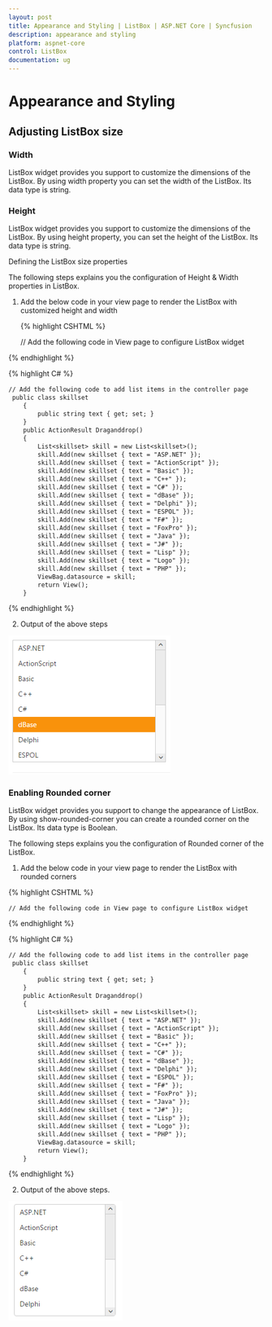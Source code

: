 ```yaml
---
layout: post
title: Appearance and Styling | ListBox | ASP.NET Core | Syncfusion
description: appearance and styling
platform: aspnet-core
control: ListBox
documentation: ug
---
```


# Appearance and Styling

## Adjusting ListBox size

### Width

ListBox widget provides you support to customize the dimensions of the ListBox. By using width property you can set the width of the ListBox. Its data type is string.

### Height

ListBox widget provides you support to customize the dimensions of the ListBox. By using height property, you can set the height of the ListBox. Its data type is string.

Defining the ListBox size properties

The following steps explains you the configuration of Height & Width properties in ListBox.

1. Add the below code in your view page to render the ListBox with customized height and width

   {% highlight CSHTML %}
   
	// Add the following code in View page to configure ListBox widget

<ej-list-box id="listboxsample" datasource="ViewBag.datasource" height="240" width="302">
    <e-list-box-fields id="empid" text="text"/>
</ej-list-box>  

{% endhighlight %}
   
   
  {% highlight C# %}
		
	// Add the following code to add list items in the controller page  
	 public class skillset
        {
            public string text { get; set; }
        }
        public ActionResult Draganddrop()
        {
            List<skillset> skill = new List<skillset>();
            skill.Add(new skillset { text = "ASP.NET" });
            skill.Add(new skillset { text = "ActionScript" });
            skill.Add(new skillset { text = "Basic" });
            skill.Add(new skillset { text = "C++" });
            skill.Add(new skillset { text = "C#" });
            skill.Add(new skillset { text = "dBase" });
            skill.Add(new skillset { text = "Delphi" });
            skill.Add(new skillset { text = "ESPOL" });
            skill.Add(new skillset { text = "F#" });
            skill.Add(new skillset { text = "FoxPro" });
            skill.Add(new skillset { text = "Java" });
            skill.Add(new skillset { text = "J#" });
            skill.Add(new skillset { text = "Lisp" });
            skill.Add(new skillset { text = "Logo" });
            skill.Add(new skillset { text = "PHP" });
            ViewBag.datasource = skill;
            return View();
        }

{% endhighlight %}


2. Output of the above steps


![](Appearance-and-Styling_images/Appearance-and-Styling_img1.png)



### Enabling Rounded corner

ListBox widget provides you support to change the appearance of ListBox. By using show-rounded-corner you can create a rounded corner on the ListBox. Its data type is Boolean.

The following steps explains you the configuration of Rounded corner of the ListBox.

1. Add the below code in your view page to render the ListBox with rounded corners


 {% highlight CSHTML %}
   
	// Add the following code in View page to configure ListBox widget
    
<ej-list-box id="listboxsample" datasource="ViewBag.datasource" show-rounded-corner="true">
    <e-list-box-fields id="empid" text="text"/>
</ej-list-box>  

		
{% endhighlight %}
   
		
  {% highlight C# %}
		
	// Add the following code to add list items in the controller page  
	 public class skillset
        {
            public string text { get; set; }
        }
        public ActionResult Draganddrop()
        {
            List<skillset> skill = new List<skillset>();
            skill.Add(new skillset { text = "ASP.NET" });
            skill.Add(new skillset { text = "ActionScript" });
            skill.Add(new skillset { text = "Basic" });
            skill.Add(new skillset { text = "C++" });
            skill.Add(new skillset { text = "C#" });
            skill.Add(new skillset { text = "dBase" });
            skill.Add(new skillset { text = "Delphi" });
            skill.Add(new skillset { text = "ESPOL" });
            skill.Add(new skillset { text = "F#" });
            skill.Add(new skillset { text = "FoxPro" });
            skill.Add(new skillset { text = "Java" });
            skill.Add(new skillset { text = "J#" });
            skill.Add(new skillset { text = "Lisp" });
            skill.Add(new skillset { text = "Logo" });
            skill.Add(new skillset { text = "PHP" });
            ViewBag.datasource = skill;
            return View();
        }

{% endhighlight %}



2. Output of the above steps.


![](Appearance-and-Styling_images/Appearance-and-Styling_img2.png)



